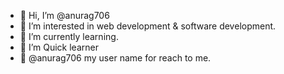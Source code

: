 - 👋 Hi, I’m @anurag706
- 👀 I’m interested in web development & software development.
- 🌱 I’m currently learning.
- 💞️ I’m Quick learner 
- 🤞 @anurag706 my user name for reach to me.

<!---
anurag706/anurag706 is a ✨ special ✨ repository because its `README.md` (this file) appears on your GitHub profile.
You can click the Preview link to take a look at your changes.
--->
